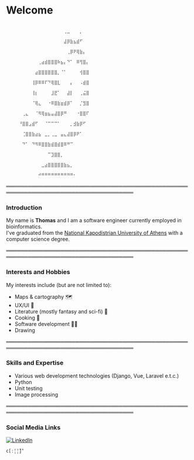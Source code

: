 # Welcome
```
                                                                                      ⠀⠀⠀⠀⠀⠀⠀⠀⠀⠀⠀⠀⠀⠀⠀⠀⠀⠀⢀⣀⠀⠀⠀⡀⠀⠀⠀⠀⠀⠀
                                                                                      ⠀⠀⠀⠀⠀⠀⠀⠀⠀⠀⠀⠀⠀⠀⠀⠀⠀⠀⣼⡿⣷⣦⣾⠋⠀⠀⠀⠀⠀⠀
                                                                                      ⠀⠀⠀⠀⠀⠀⠀⠀⠀⠀⠀⠀⠀⠀⠀⠀⠀⠀⠀⢀⡿⠟⢿⣷⡄⠀⠀⠀⠀⠀
                                                                                      ⠀⠀⠀⠀⠀⠀⠀⠀⠀⠀⢀⣴⣾⣿⣿⣿⠷⣦⡄⠙⠁⠀⠿⢻⣿⡄⠀⠀⠀⠀
                                                                                      ⠀⠀⠀⠀⠀⠀⠀⠀⠀⣴⣿⣿⣿⣿⣿⣿⡀⠈⠁⠀⠀⠀⠀⢺⣿⣿⠀⠀⠀⠀
                                                                                      ⠀⠀⠀⠀⠀⠀⠀⠀⢸⡿⠿⠿⠏⠙⢿⣿⣇⠀⠀⠀⡄⠀⠀⠠⣾⣿⠀⠀⠀⠀
                                                                                      ⠀⠀⠀⠀⠀⠀⠀⠀⢸⡆⠀⠀⠀⠀⣸⣟⠁⠀⠀⣼⡇⠀⠀⢀⣬⣿⠀⠀⠀⠀
                                                                                      ⠀⠀⠀⠀⠀⠀⠀⠀⠈⢿⣄⠀⠀⠐⠿⣿⣷⣶⣾⡿⠁⠀⠀⡈⣻⣿⠀⠀⠀⠀
                                                                                      ⠀⠀⠀⠀⠀⢀⣄⠀⠀⠈⠻⢿⣶⣦⣤⣼⣿⡿⠛⠀⠀⠀⠐⣿⣿⠏⠀⠀⠀⠀
                                                                                      ⠀⠀⠀⠀⠘⣿⣿⣠⣾⠋⠀⠀⠈⠉⠉⠉⠁⠀⠀⠀⡀⣺⣷⡿⠋⠀⠀⠀⠀⠀
                                                                                      ⠀⠀⠀⠀⠀⢈⣿⣿⣷⣴⣦⠀⣀⡀⢀⣀⠀⣤⣄⣼⣿⡿⠟⠁⠀⠀⠀⠀⠀⠀
                                                                                      ⠀⠀⠀⠀⠀⠙⠁⠀⠙⠻⠿⣿⣿⣷⣾⣿⣾⣿⠿⠛⠉⠀⠀⠀⠀⠀⠀⠀⠀⠀
                                                                                      ⠀⠀⠀⠀⠀⠀⠀⠀⠀⠀⠀⠀⠀⠉⣹⣿⣿⡀⠀⠀⠀⠀⠀⠀⠀⠀⠀⠀⠀⠀
                                                                                      ⠀⠀⠀⠀⠀⠀⠀⠀⠀⠀⠀⣀⣴⣿⣿⣿⣿⣿⣷⣦⡀⠀⠀⠀⠀⠀⠀⠀⠀⠀
                                                                                      ⠀⠀⠀⠀⠀⠀⠀⠀⠀⠀⠚⠛⠛⠛⠛⠛⠛⠛⠛⠛⠛⠂⠀⠀⠀⠀⠀⠀⠀⠀
```
═════════════════════════════════════════════════════════════════════════════════════
### Introduction

My name is **Thomas** and I am a software engineer currently employed in bioinformatics.  
I've graduated from the [National Kapodistrian University of Athens](https://en.uoa.gr/) with a computer science degree.

═════════════════════════════════════════════════════════════════════════════════════
### Interests and Hobbies
My interests include (but are not limited to):
- Maps & cartography 🗺️
- UX/UI 📱
- Literature (mostly fantasy and sci-fi) 📖
- Cooking 🍳
- Software development 👨‍💻
- Drawing

═════════════════════════════════════════════════════════════════════════════════════
### Skills and Expertise
- Various web development technologies (Django, Vue, Laravel e.t.c.)
- Python
- Unit testing
- Image processing 

═════════════════════════════════════════════════════════════════════════════════════
### Social Media Links
[![LinkedIn](https://img.shields.io/badge/linkedin-%230077B5.svg?style=for-the-badge&logo=linkedin&logoColor=white)](https://www.linkedin.com/in/thomas-papathymiopoulos/)
```
ⅽ[ː̠̈ː̠̈ː̠̈] ͌
```


